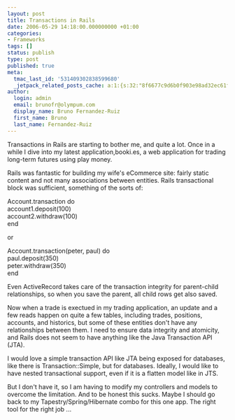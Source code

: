 ```yaml
---
layout: post
title: Transactions in Rails
date: 2006-05-29 14:18:00.000000000 +01:00
categories:
- Frameworks
tags: []
status: publish
type: post
published: true
meta:
  tmac_last_id: '531409302838599680'
  _jetpack_related_posts_cache: a:1:{s:32:"8f6677c9d6b0f903e98ad32ec61f8deb";a:2:{s:7:"expires";i:1415377034;s:7:"payload";a:3:{i:0;a:1:{s:2:"id";i:18;}i:1;a:1:{s:2:"id";i:15;}i:2;a:1:{s:2:"id";i:16;}}}}
author:
  login: admin
  email: brunofr@olympum.com
  display_name: Bruno Fernandez-Ruiz
  first_name: Bruno
  last_name: Fernandez-Ruiz
---
```


Transactions in Rails are starting to bother me, and quite a lot. Once in a while I dive into my latest application,booki.es, a web application for trading long-term futures using play money.

<p>Rails was fantastic for building my wife's eCommerce site: fairly static content and not many associations between entities. Rails transactional block was sufficient, something of the sorts of:</p>
<p>Account.transaction do<br />
account1.deposit(100)<br />
account2.withdraw(100)<br />
end</p>
<p>or</p>
<p>Account.transaction(peter, paul) do<br />
paul.deposit(350)<br />
peter.withdraw(350)<br />
end</p>
<p>Even ActiveRecord takes care of the transaction integrity for parent-child relationships, so when you save the parent, all child rows get also saved.</p>
<p>Now when a trade is exectued in my trading application, an update and a few reads happen on quite a few tables, including trades, positions, accounts, and historics, but some of these entities don't have any relationships between them. I need to ensure data integrity and atomicity, and Rails does not seem to have anything like the Java Transaction API (JTA).</p>
<p>I would love a simple transaction API like JTA being exposed for databases, like there is Transaction::Simple, but for databases.  Ideally, I would like to have nested transactional support, even if it is a flatten model like in JTS.</p>
<p>But I don't have it, so I am having to modify my controllers and models to overcome the limitation. And to be honest this sucks. Maybe I should go back to my Tapestry/Spring/Hibernate combo for this one app. The right tool for the right job ...</p>
